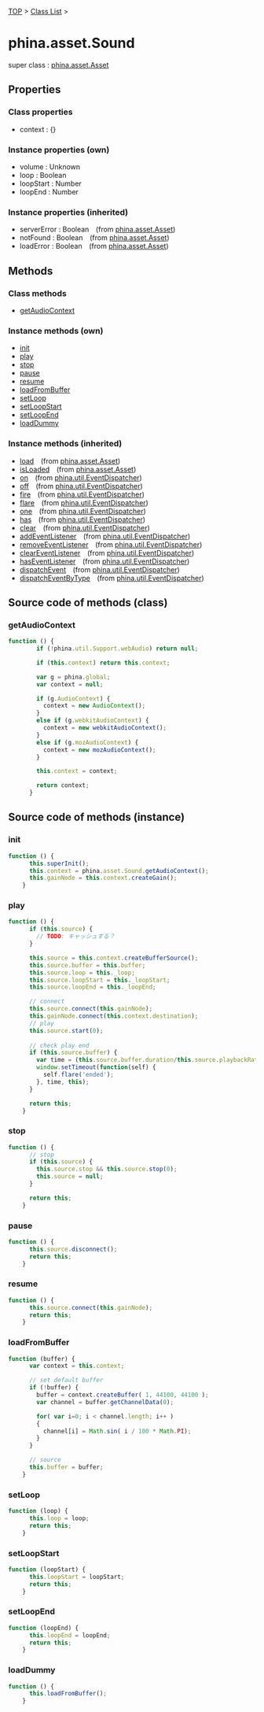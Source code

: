[TOP](../../README.md) > [Class List](../class-list.md) >

# phina.asset.Sound

super class : [phina.asset.Asset](phina.asset.Asset.md)

## Properties

### Class properties

* context : {}

### Instance properties (own)

* volume : Unknown
* loop : Boolean
* loopStart : Number
* loopEnd : Number

### Instance properties (inherited)

* serverError : Boolean&ensp;&ensp;(from [phina.asset.Asset](phina.asset.Asset.md))
* notFound : Boolean&ensp;&ensp;(from [phina.asset.Asset](phina.asset.Asset.md))
* loadError : Boolean&ensp;&ensp;(from [phina.asset.Asset](phina.asset.Asset.md))

## Methods

### Class methods

* [getAudioContext](#class_getAudioContext)

### Instance methods (own)

* [init](#instance_init)
* [play](#instance_play)
* [stop](#instance_stop)
* [pause](#instance_pause)
* [resume](#instance_resume)
* [loadFromBuffer](#instance_loadFromBuffer)
* [setLoop](#instance_setLoop)
* [setLoopStart](#instance_setLoopStart)
* [setLoopEnd](#instance_setLoopEnd)
* [loadDummy](#instance_loadDummy)

### Instance methods (inherited)

* [load](phina.asset.Asset.md#instance_load)&ensp;&ensp;(from [phina.asset.Asset](phina.asset.Asset.md))
* [isLoaded](phina.asset.Asset.md#instance_isLoaded)&ensp;&ensp;(from [phina.asset.Asset](phina.asset.Asset.md))
* [on](phina.util.EventDispatcher.md#instance_on)&ensp;&ensp;(from [phina.util.EventDispatcher](phina.util.EventDispatcher.md))
* [off](phina.util.EventDispatcher.md#instance_off)&ensp;&ensp;(from [phina.util.EventDispatcher](phina.util.EventDispatcher.md))
* [fire](phina.util.EventDispatcher.md#instance_fire)&ensp;&ensp;(from [phina.util.EventDispatcher](phina.util.EventDispatcher.md))
* [flare](phina.util.EventDispatcher.md#instance_flare)&ensp;&ensp;(from [phina.util.EventDispatcher](phina.util.EventDispatcher.md))
* [one](phina.util.EventDispatcher.md#instance_one)&ensp;&ensp;(from [phina.util.EventDispatcher](phina.util.EventDispatcher.md))
* [has](phina.util.EventDispatcher.md#instance_has)&ensp;&ensp;(from [phina.util.EventDispatcher](phina.util.EventDispatcher.md))
* [clear](phina.util.EventDispatcher.md#instance_clear)&ensp;&ensp;(from [phina.util.EventDispatcher](phina.util.EventDispatcher.md))
* [addEventListener](phina.util.EventDispatcher.md#instance_addEventListener)&ensp;&ensp;(from [phina.util.EventDispatcher](phina.util.EventDispatcher.md))
* [removeEventListener](phina.util.EventDispatcher.md#instance_removeEventListener)&ensp;&ensp;(from [phina.util.EventDispatcher](phina.util.EventDispatcher.md))
* [clearEventListener](phina.util.EventDispatcher.md#instance_clearEventListener)&ensp;&ensp;(from [phina.util.EventDispatcher](phina.util.EventDispatcher.md))
* [hasEventListener](phina.util.EventDispatcher.md#instance_hasEventListener)&ensp;&ensp;(from [phina.util.EventDispatcher](phina.util.EventDispatcher.md))
* [dispatchEvent](phina.util.EventDispatcher.md#instance_dispatchEvent)&ensp;&ensp;(from [phina.util.EventDispatcher](phina.util.EventDispatcher.md))
* [dispatchEventByType](phina.util.EventDispatcher.md#instance_dispatchEventByType)&ensp;&ensp;(from [phina.util.EventDispatcher](phina.util.EventDispatcher.md))

## Source code of methods (class)

### <a name="class_getAudioContext"></a>getAudioContext
```javascript
function () {
        if (!phina.util.Support.webAudio) return null;

        if (this.context) return this.context;

        var g = phina.global;
        var context = null;

        if (g.AudioContext) {
          context = new AudioContext();
        }
        else if (g.webkitAudioContext) {
          context = new webkitAudioContext();
        }
        else if (g.mozAudioContext) {
          context = new mozAudioContext();
        }

        this.context = context;

        return context;
      }
```


## Source code of methods (instance)

### <a name="instance_init"></a>init
```javascript
function () {
      this.superInit();
      this.context = phina.asset.Sound.getAudioContext();
      this.gainNode = this.context.createGain();
    }
```

### <a name="instance_play"></a>play
```javascript
function () {
      if (this.source) {
        // TODO: キャッシュする？
      }

      this.source = this.context.createBufferSource();
      this.source.buffer = this.buffer;
      this.source.loop = this._loop;
      this.source.loopStart = this._loopStart;
      this.source.loopEnd = this._loopEnd;

      // connect
      this.source.connect(this.gainNode);
      this.gainNode.connect(this.context.destination);
      // play
      this.source.start(0);
      
      // check play end
      if (this.source.buffer) {
        var time = (this.source.buffer.duration/this.source.playbackRate.value)*1000;
        window.setTimeout(function(self) {
          self.flare('ended');
        }, time, this);
      }

      return this;
    }
```

### <a name="instance_stop"></a>stop
```javascript
function () {
      // stop
      if (this.source) {
        this.source.stop && this.source.stop(0);
        this.source = null;
      }

      return this;
    }
```

### <a name="instance_pause"></a>pause
```javascript
function () {
      this.source.disconnect();
      return this;
    }
```

### <a name="instance_resume"></a>resume
```javascript
function () {
      this.source.connect(this.gainNode);
      return this;
    }
```

### <a name="instance_loadFromBuffer"></a>loadFromBuffer
```javascript
function (buffer) {
      var context = this.context;

      // set default buffer
      if (!buffer) {
        buffer = context.createBuffer( 1, 44100, 44100 );
        var channel = buffer.getChannelData(0);

        for( var i=0; i < channel.length; i++ )
        {
          channel[i] = Math.sin( i / 100 * Math.PI);
        }
      }

      // source
      this.buffer = buffer;
    }
```

### <a name="instance_setLoop"></a>setLoop
```javascript
function (loop) {
      this.loop = loop;
      return this;
    }
```

### <a name="instance_setLoopStart"></a>setLoopStart
```javascript
function (loopStart) {
      this.loopStart = loopStart;
      return this;
    }
```

### <a name="instance_setLoopEnd"></a>setLoopEnd
```javascript
function (loopEnd) {
      this.loopEnd = loopEnd;
      return this;
    }
```

### <a name="instance_loadDummy"></a>loadDummy
```javascript
function () {
      this.loadFromBuffer();
    }
```


